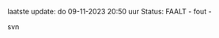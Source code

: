 laatste update: 
do 09-11-2023 20:50   uur 
Status: FAALT - fout - 
<div class="service R">svn</div>